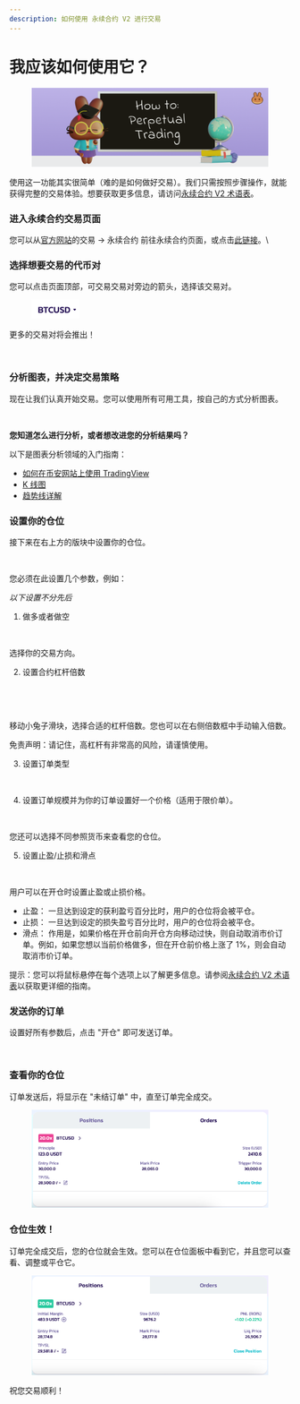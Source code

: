 ```yaml
---
description: 如何使用 永续合约 V2 进行交易
---
```


# 我应该如何使用它？

<figure><img src="../../../.gitbook/assets/image (314).png" alt=""><figcaption></figcaption></figure>

使用这一功能其实很简单（难的是如何做好交易）。我们只需按照步骤操作，就能获得完整的交易体验。想要获取更多信息，请访问[永续合约 V2 术语表](yong-xu-he-yue-v2-shu-yu-biao.md)。&#x20;

### 进入永续合约交易页面&#x20;

您可以从[官方网站](https://pancakeswap.finance/)的交易 → 永续合约 前往永续合约页面，或点击[此链接](https://perp.pancakeswap.finance/en/futures/BTCUSDT)。\


### 选择想要交易的代币对&#x20;

您可以点击页面顶部，可交易交易对旁边的箭头，选择该交易对。

<figure><img src="../../../.gitbook/assets/image (310).png" alt=""><figcaption></figcaption></figure>

更多的交易对将会推出！

<figure><img src="../../../.gitbook/assets/代币对.png" alt=""><figcaption></figcaption></figure>

### 分析图表，并决定交易策略&#x20;

现在让我们认真开始交易。您可以使用所有可用工具，按自己的方式分析图表。

<figure><img src="../../../.gitbook/assets/代币对2.png" alt=""><figcaption></figcaption></figure>

**您知道怎么进行分析，或者想改进您的分析结果吗？**

以下是图表分析领域的入门指南：&#x20;

* [如何在币安网站上使用 TradingView](https://www.binance.com/zh-CN/support/faq/8419126024404348a1c6e4039fbed3fe)
* [K 线图](https://academy.binance.com/zh/articles/a-beginners-guide-to-candlestick-charts)
* [趋势线详解](https://academy.binance.com/zh/articles/trend-lines-explained)

### 设置你的仓位

接下来在右上方的版块中设置你的仓位。

<figure><img src="../../../.gitbook/assets/永续合约V2 .png" alt=""><figcaption></figcaption></figure>

您必须在此设置几个参数，例如：

_以下设置不分先后_

1. 做多或者做空

<figure><img src="../../../.gitbook/assets/永续合约V2 1 .png" alt=""><figcaption></figcaption></figure>

选择你的交易方向。

2. 设置合约杠杆倍数

<figure><img src="../../../.gitbook/assets/永续合约V2 2 .png" alt=""><figcaption></figcaption></figure>

<figure><img src="../../../.gitbook/assets/永续合约V2 4 .png" alt=""><figcaption></figcaption></figure>

移动小兔子滑块，选择合适的杠杆倍数。您也可以在右侧倍数框中手动输入倍数。&#x20;

免责声明：请记住，高杠杆有非常高的风险，请谨慎使用。

3. 设置订单类型

<figure><img src="../../../.gitbook/assets/永续合约V2 0 .png" alt=""><figcaption></figcaption></figure>

4. 设置订单规模并为你的订单设置好一个价格（适用于限价单）。

<figure><img src="../../../.gitbook/assets/永续合约V2 2  (1).png" alt=""><figcaption></figcaption></figure>

您还可以选择不同参照货币来查看您的仓位。

5. 设置止盈/止损和滑点

<figure><img src="../../../.gitbook/assets/永续合约V2 3 .png" alt=""><figcaption></figcaption></figure>

用户可以在开仓时设置止盈或止损价格。&#x20;

* 止盈： 一旦达到设定的获利盈亏百分比时，用户的仓位将会被平仓。&#x20;
* 止损： 一旦达到设定的损失盈亏百分比时，用户的仓位将会被平仓。&#x20;
* 滑点： 作用是，如果价格在开仓前向开仓方向移动过快，则自动取消市价订单。例如，如果您想以当前价格做多，但在开仓前价格上涨了 1%，则会自动取消市价订单。

提示：您可以将鼠标悬停在每个选项上以了解更多信息。请参阅[永续合约 V2 术语表](yong-xu-he-yue-v2-shu-yu-biao.md)以获取更详细的指南。

### 发送你的订单

设置好所有参数后，点击 "开仓" 即可发送订单。

<figure><img src="../../../.gitbook/assets/永续合约V2 4 .png" alt=""><figcaption></figcaption></figure>

### 查看你的仓位

订单发送后，将显示在 "未结订单" 中，直至订单完全成交。

<figure><img src="../../../.gitbook/assets/image (312).png" alt=""><figcaption></figcaption></figure>

### 仓位生效！

订单完全成交后，您的仓位就会生效。您可以在仓位面板中看到它，并且您可以查看、调整或平仓它。

<figure><img src="../../../.gitbook/assets/image (313).png" alt=""><figcaption></figcaption></figure>

祝您交易顺利！
